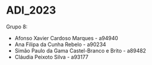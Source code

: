 # ADI_2023 

Grupo 8:

- Afonso Xavier Cardoso Marques - a94940
- Ana Filipa da Cunha Rebelo - a90234
- Simão Paulo da Gama Castel-Branco e Brito - a89482
- Cláudia Peixoto Silva - a93177
